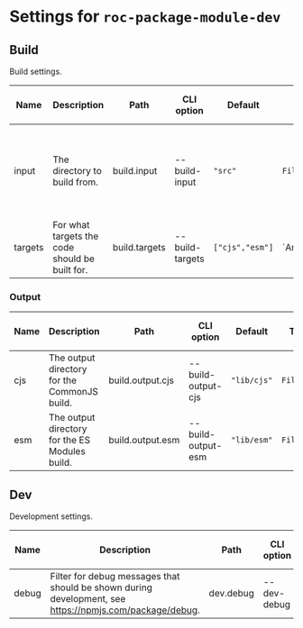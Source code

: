 # Settings for `roc-package-module-dev`

## Build
Build settings.

| Name    | Description                                                                                             | Path             | CLI option         | Default         | Type                    | Required | Can be empty | Extensions                                            |
| ------- | ------------------------------------------------------------------------------------------------------- | ---------------- | ------------------ | --------------- | ----------------------- | -------- | ------------ | ----------------------------------------------------- |
| input   | The directory to build from.                                                                            | build.input      | --build-input      | `"src"`         | `Filepath`              | Yes      | No           | roc-abstract-package-base-dev, roc-package-module-dev |
| targets | For what targets the code should be built for.                                                          | build.targets    | --build-targets    | `["cjs","esm"]` | `Array(/^cjs$|^esm$/i)` | Yes      | No           | roc-abstract-package-base-dev, roc-package-module-dev |

### Output

| Name    | Description                                                                                             | Path             | CLI option         | Default         | Type                    | Required | Can be empty | Extensions                                            |
| ------- | ------------------------------------------------------------------------------------------------------- | ---------------- | ------------------ | --------------- | ----------------------- | -------- | ------------ | ----------------------------------------------------- |
| cjs     | The output directory for the CommonJS build.                                                            | build.output.cjs | --build-output-cjs | `"lib/cjs"`     | `Filepath`              | Yes      | No           | roc-package-module-dev                                |
| esm     | The output directory for the ES Modules build.                                                          | build.output.esm | --build-output-esm | `"lib/esm"`     | `Filepath`              | Yes      | No           | roc-package-module-dev                                |

## Dev
Development settings.

| Name    | Description                                                                                             | Path             | CLI option         | Default         | Type                    | Required | Can be empty | Extensions                                            |
| ------- | ------------------------------------------------------------------------------------------------------- | ---------------- | ------------------ | --------------- | ----------------------- | -------- | ------------ | ----------------------------------------------------- |
| debug   | Filter for debug messages that should be shown during development, see https://npmjs.com/package/debug. | dev.debug        | --dev-debug        |                 | `String`                | No       | No           | roc-abstract-package-base-dev                         |

